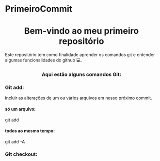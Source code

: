 # PrimeiroCommit
<h1 align="center"> Bem-vindo ao meu primeiro repositório</h1>
  
<P>Este repositório tem como finalidade aprender os comandos git e entender algumas funcionalidades do github 💻.</P>

<h3 align="center">Aqui estão alguns comandos Git:</h3>

<h3>Git add:</h3>
<P>incluir as alterações de um ou vários arquivos em nosso próximo commit.</P>

<h4>só um arquivo:</h4>
git add <arquivo>

<h4>todos ao mesmo tempo:</h4>
git add -A

<h3>Git checkout:
